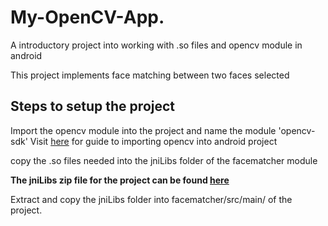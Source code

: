 # My-OpenCV-App.

A introductory project into working with .so files and opencv module in android 

This project implements face matching between two faces selected 

## Steps to setup the project 

Import the opencv module into the project and name the module 'opencv-sdk'
Visit [here](https://www.quora.com) for guide to importing opencv into android project

copy the .so files needed into the jniLibs folder of the facematcher module

**The jniLibs zip file for the project can be found [here](https://www.quora.com)**

Extract and copy the jniLibs folder into facematcher/src/main/ of the project.
